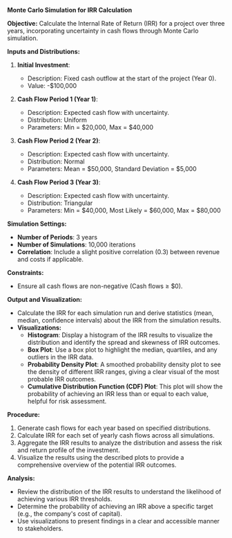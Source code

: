 **Monte Carlo Simulation for IRR Calculation**

**Objective:**
Calculate the Internal Rate of Return (IRR) for a project over three years, incorporating uncertainty in cash flows through Monte Carlo simulation.

**Inputs and Distributions:**
1. **Initial Investment**:
   - Description: Fixed cash outflow at the start of the project (Year 0).
   - Value: -$100,000

2. **Cash Flow Period 1 (Year 1)**:
   - Description: Expected cash flow with uncertainty.
   - Distribution: Uniform
   - Parameters: Min = $20,000, Max = $40,000

3. **Cash Flow Period 2 (Year 2)**:
   - Description: Expected cash flow with uncertainty.
   - Distribution: Normal
   - Parameters: Mean = $50,000, Standard Deviation = $5,000

4. **Cash Flow Period 3 (Year 3)**:
   - Description: Expected cash flow with uncertainty.
   - Distribution: Triangular
   - Parameters: Min = $40,000, Most Likely = $60,000, Max = $80,000

**Simulation Settings:**
- **Number of Periods**: 3 years
- **Number of Simulations**: 10,000 iterations
- **Correlation**: Include a slight positive correlation (0.3) between revenue and costs if applicable.

**Constraints:**
- Ensure all cash flows are non-negative (Cash flows ≥ $0).

**Output and Visualization:**
- Calculate the IRR for each simulation run and derive statistics (mean, median, confidence intervals) about the IRR from the simulation results.
- **Visualizations:**
  - **Histogram**: Display a histogram of the IRR results to visualize the distribution and identify the spread and skewness of IRR outcomes.
  - **Box Plot**: Use a box plot to highlight the median, quartiles, and any outliers in the IRR data.
  - **Probability Density Plot**: A smoothed probability density plot to see the density of different IRR ranges, giving a clear visual of the most probable IRR outcomes.
  - **Cumulative Distribution Function (CDF) Plot**: This plot will show the probability of achieving an IRR less than or equal to each value, helpful for risk assessment.

**Procedure:**
1. Generate cash flows for each year based on specified distributions.
2. Calculate IRR for each set of yearly cash flows across all simulations.
3. Aggregate the IRR results to analyze the distribution and assess the risk and return profile of the investment.
4. Visualize the results using the described plots to provide a comprehensive overview of the potential IRR outcomes.

**Analysis:**
- Review the distribution of the IRR results to understand the likelihood of achieving various IRR thresholds.
- Determine the probability of achieving an IRR above a specific target (e.g., the company's cost of capital).
- Use visualizations to present findings in a clear and accessible manner to stakeholders.
